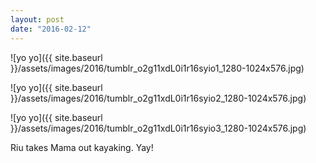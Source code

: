 ```yaml
---
layout: post
date: "2016-02-12"
---
```


![yo yo]({{ site.baseurl }}/assets/images/2016/tumblr_o2g11xdL0i1r16syio1_1280-1024x576.jpg)

![yo yo]({{ site.baseurl }}/assets/images/2016/tumblr_o2g11xdL0i1r16syio2_1280-1024x576.jpg)

![yo yo]({{ site.baseurl }}/assets/images/2016/tumblr_o2g11xdL0i1r16syio3_1280-1024x576.jpg)

Riu takes Mama out kayaking. Yay!
